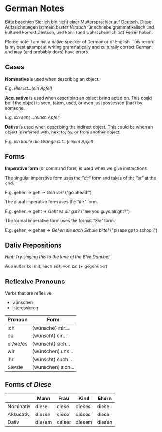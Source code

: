 # German Notes

Bitte beachten Sie: Ich bin nicht einer Muttersprachler auf Deutsch. Diese Aufzeichnungen ist mein _bester Versuch_ für schriebe grammatikalisch und kulturell korrekt Deutsch, und kann (und wahrscheinlich tut) Fehler haben.

Please note: I am not a native speaker of German or of English. This record is my best attempt at writing grammatically and culturally correct German, and may (and probably does) have errors.

## Cases

**Nominative** is used when describing an object.

E.g. _Hier ist...(ein Apfel)_

**Accusative** is used when describing an object being acted on. This could be if the object is seen, taken, used, or even just possessed (had) by someone.

E.g. _Ich sehe...(einen Apfel)_

**Dative** is used when describing the indirect object. This could be when an object is referred with, next to, by, or from another object.

E.g. _Ich kaufe die Orange mit...(einem Apfel)_

## Forms

**Imperative form** (or command form) is used when we give instructions.

The singular imperative form uses the _"du"_ form and takes of the _"st"_ at the end.

E.g. gehen -> geh -> _Geh vor!_ ("go ahead!")

The plural imperative form uses the _"ihr"_ form.

E.g. gehen -> geht -> _Geht es dir gut?_ ("are you guys alright?")

The formal imperative form uses the format _"Sie"_ form.

E.g. gehen -> gehen -> _Gehen sie nach Schule bitte!_ ("please go to school!")

## Dativ Prepositions

_Hint: Try singing this to the tune of the Blue Danube!_

Aus außer bei mit, nach seit, von zu! (+ gegenüber)

## Reflexive Pronouns

Verbs that are reflexive:

* wünschen
* interessieren

| Pronoun | Form |
|---------|-------|
| ich | (wünsche) mir... |
| du | (wünscht) dir... |
| er/sie/es | (wünscht) sich... |
| wir | (wünschen) uns... |
| ihr | (wünscht) euch... |
| Sie/sie | (wünschen) sich...|

## Forms of _Diese_

|     | Mann | Frau | Kind | Eltern |
|----|-----|-------|------|-------|
| Nominativ | diese | diese | dieses | diese |
| Akkusativ | diesen | diese | dieses | diese |
| Dativ | diesem | deiser | diesem | diesen |
